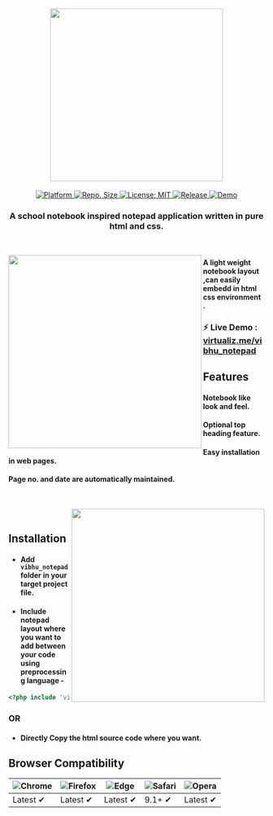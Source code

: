 
<h2 align="center"> <img src="https://github.com/vivekverma007/vibhu_notepad/blob/master/preview/app_title.png" width="340" /> </h2>

<p align="center">
	<a href="https://angularjs.org">
    <img src="https://img.shields.io/badge/Platform-Web-yellow.svg?color=red"
      alt="Platform" />
  </a>
  	
  <a href="https://github.com/vivekverma007/Vibhu_notepad">
    <img src="https://img.shields.io/github/repo-size/vivekverma007/Vibhu_notepad.svg?color=orange"
      alt="Repo. Size" />
  </a>
  	<a href="https://github.com/vivekverma007/Vibhu_notepad/blob/master/LICENSE">
    <img src="https://img.shields.io/github/license/vivekverma007/Vibhu_notepad.svg?color=blue"
      alt="License: MIT" />
  </a>
  	<a href="https://github.com/vivekverma007/Vibhu_notepad">
    <img src="https://img.shields.io/github/v/tag/vivekverma007/Vibhu_notepad.svg?color=darklime"
      alt="Release" />
  </a>
  
 
  
  <a href="https://virtualizme-cals.netlify.com">
    <img src="https://img.shields.io/badge/⚡ live demo-here-green.svg?style=flat"
      alt="Demo" />
  </a>
  
  <h3 align="center">A school notebook inspired notepad application written in pure html and css.</h3>

</p>


​
​



<img align="left" src="https://github.com/vivekverma007/Vibhu_notepad/blob/master/preview/Preview1.PNG" width="380" /> 


#### A light weight notebook layout ,can easily embedd in html css environment .
### ⚡ Live Demo : [virtualiz.me/vibhu_notepad](https://virtualizmepagelayout.netlify.com/)
## Features

#### Notebook like look and feel.
    
#### Optional top heading feature.
  
#### Easy installation in web pages.
  
#### Page no. and date are automatically maintained.
    
​
​
​

<img align="right" src="https://github.com/vivekverma007/Vibhu_notepad/blob/master/preview/Preview2.gif" width="380" /> 

​​​​​


## Installation
* #### Add `vibhu_notepad` folder in your target project file.
* #### Include notepad layout where you want to add between your code using preprocessing language -

```php
<?php include 'vibhu_notepad/notepad.html';?>
```
### OR
* #### Directly Copy the html source code where you want.

## Browser Compatibility
![Chrome](https://raw.github.com/alrra/browser-logos/master/src/chrome/chrome_48x48.png) | ![Firefox](https://raw.github.com/alrra/browser-logos/master/src/firefox/firefox_48x48.png) | ![Edge](https://raw.github.com/alrra/browser-logos/master/src/edge/edge_48x48.png) | ![Safari](https://raw.github.com/alrra/browser-logos/master/src/safari/safari_48x48.png) | ![Opera](https://raw.github.com/alrra/browser-logos/master/src/opera/opera_48x48.png)
--- | --- | --- | --- | --- |
Latest ✔ | Latest ✔ | Latest ✔ | 9.1+ ✔ | Latest ✔ |
